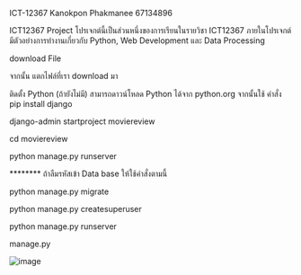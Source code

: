 ICT-12367
Kanokpon Phakmanee 67134896

ICT12367 Project
โปรเจกต์นี้เป็นส่วนหนึ่งของการเรียนในรายวิชา ICT12367
ภายในโปรเจกต์มีตัวอย่างการทำงานเกี่ยวกับ Python, Web Development และ Data Processing


download File  

จากนั้น แตกไฟล์ที่เรา download มา

ติดตั้ง Python (ถ้ายังไม่มี)
สามารถดาวน์โหลด Python ได้จาก python.org
จากนั้นใช้ คำสั่ง pip install django




django-admin startproject moviereview




cd moviereview


python manage.py runserver




******** ถ้าลืมรหัสเข้า Data base ให้ใช้คำสั่งตามนี้


python manage.py migrate


python manage.py createsuperuser


python manage.py runserver


manage.py




![image](https://github.com/user-attachments/assets/9fc49dbe-4a29-419c-a9e3-0e9660618726)

